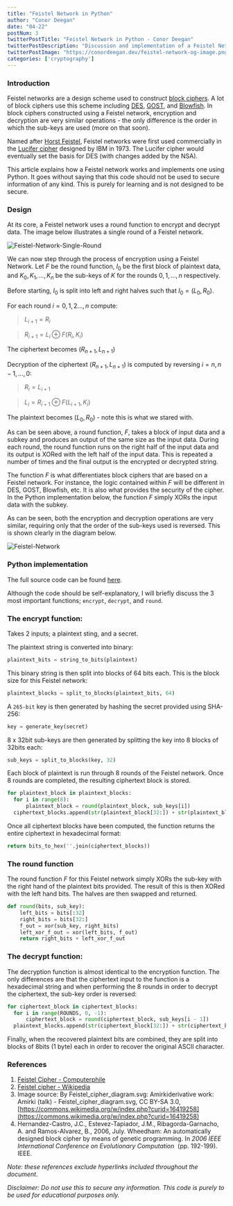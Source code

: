 ```yaml
---
title: "Feistel Network in Python"
author: "Conor Deegan"
date: "04-22"
postNum: 3
twitterPostTitle: "Feistel Network in Python - Conor Deegan"
twitterPostDescription: "Discussion and implementation of a Feistel Network in Python"
twitterPostImage: "https://conordeegan.dev/feistel-network-og-image.png"
categories: ['cryptography']
---
```


### Introduction

Feistel networks are a design scheme used to construct [block ciphers](https://en.wikipedia.org/wiki/Block_cipher). A lot of block ciphers use this scheme including [DES](https://en.wikipedia.org/wiki/Data_Encryption_Standard), [GOST](https://en.wikipedia.org/wiki/GOST_(block_cipher)), and [Blowfish](https://en.wikipedia.org/wiki/Blowfish_(cipher)). In block ciphers constructed using a Feistel network, encryption and decryption are very similar operations - the only difference is the order in which the sub-keys are used (more on that soon).

Named after [Horst Feistel](https://en.wikipedia.org/wiki/Horst_Feistel), Feistel networks were first used commercially in the [Lucifer cipher](https://en.wikipedia.org/wiki/Lucifer_(cipher)) designed by IBM in 1973. The Lucifer cipher would eventually set the basis for DES (with changes added by the NSA).

This article explains how a Feistel network works and implements one using Python. It goes without saying that this code should not be used to secure information of any kind. This is purely for learning and is not designed to be secure.

### Design

At its core, a Feistel network uses a round function to encrypt and decrypt data. The image below illustrates a single round of a Feistel network.

![Feistel-Network-Single-Round](https://conordeegan.dev/feistel-network-single-round.png "Single round of a Feistel Network [4]")

We can now step through the process of encryption using a Feistel Network. Let $F$ be the round function, $I_0$ be the first block of plaintext data, and $K_0, K_1,...,K_n$ be the sub-keys of $K$ for the rounds $0, 1,...,n$ respectively.

Before starting, $I_0$ is split into left and right halves such that $I_0 = (L_0 , R_0)$.

For each round $i = 0,1,2...,n$ compute:

> $L_{i+1} = R_i$

> $R_{i+1} = L_i \oplus F(R_i, K_i)$

The ciphertext becomes $(R_{n+1} , L_{n+1})$

Decryption of the ciphertext $(R_{n+1} , L_{n+1})$ is computed by reversing $i=n, n-1, ...,0$:

> $R_i = L_{i+1}$

> $L_i = R_{i+1} \oplus F(L_{i+1}, K_i)$

The plaintext becomes $(L_0 , R_0)$ - note this is what we stared with.

As can be seen above, a round function, $F$, takes a block of input data and a subkey and produces an output of the same size as the input data. During each round, the round function runs on the right half of the input data and its output is XORed with the left half of the input data. This is repeated a number of times and the final output is the encrypted or decrypted string.

The function $F$ is what differentiates block ciphers that are based on a Feistel network. For instance, the logic contained within $F$ will be different in DES, GOST, Blowfish, etc. It is also what provides the security of the cipher. In the Python implementation below, the function $F$ simply XORs the input data with the subkey.

As can be seen, both the encryption and decryption operations are very similar, requiring only that the order of the sub-keys used is reversed. This is shown clearly in the diagram below.

![Feistel-Network](https://conordeegan.dev/feistel-network.png "A Feistel Network with N rounds [3]")

### Python implementation

The full source code can be found [here](https://github.com/conor-deegan/sandbox/tree/main/feistel-network).

Although the code should be self-explanatory, I will briefly discuss the 3 most important functions; `encrypt`, `decrypt`, and `round`.

### The encrypt function:

Takes 2 inputs; a plaintext sting, and a secret.

The plaintext string is converted into binary:

```python
plaintext_bits = string_to_bits(plaintext)
```

This binary string is then split into blocks of 64 bits each. This is the block size for this Feistel network:

```python
plaintext_blocks = split_to_blocks(plaintext_bits, 64)
```

A `265-bit` key is then generated by hashing the secret provided using SHA-256:

```python
key = generate_key(secret)
```

8 x 32bit sub-keys are then generated by splitting the key into 8 blocks of 32bits each:

```python
sub_keys = split_to_blocks(key, 32)
```

Each block of plaintext is run through 8 rounds of the Feistel network. Once 8 rounds are completed, the resulting ciphertext block is stored.

```python
for plaintext_block in plaintext_blocks:
  for i in range(8):
	  plaintext_block = round(plaintext_block, sub_keys[i])
  ciphertext_blocks.append(str(plaintext_block[32:]) + str(plaintext_block[:32]))
```

Once all ciphertext blocks have been computed, the function returns the entire ciphertext in hexadecimal format:

```python
return bits_to_hex(''.join(ciphertext_blocks))
```

### The round function

The round function $F$ for this Feistel network simply XORs the sub-key with the right hand of the plaintext bits provided. The result of this is then XORed with the left hand bits. The halves are then swapped and returned.

```python
def round(bits, sub_key):
    left_bits = bits[:32]
    right_bits = bits[32:]
    f_out = xor(sub_key, right_bits)
    left_xor_f_out = xor(left_bits, f_out)
    return right_bits + left_xor_f_out
```

### The decrypt function:

The decryption function is almost identical to the encryption function. The only differences are that the ciphertext input to the function is a hexadecimal string and when performing the 8 rounds in order to decrypt the ciphertext, the sub-key order is reversed:

```python
for ciphertext_block in ciphertext_blocks:
  for i in range(ROUNDS, 0, -1):
      ciphertext_block = round(ciphertext_block, sub_keys[i - 1])
  plaintext_blocks.append(str(ciphertext_block[32:]) + str(ciphertext_block[:32]))
```

Finally, when the recovered plaintext bits are combined, they are split into blocks of 8bits (1 byte) each in order to recover the original ASCII character.


### References

1. [Feistel Cipher - Computerphile](https://www.youtube.com/watch?v=FGhj3CGxl8I)
2. [Feistel cipher - Wikipedia](https://en.wikipedia.org/wiki/Feistel_cipher)
3. Image source: By Feistel_cipher_diagram.svg: Amirkiderivative work: Amirki (talk) - Feistel_cipher_diagram.svg, CC BY-SA 3.0, [https://commons.wikimedia.org/w/index.php?curid=16419258](https://commons.wikimedia.org/w/index.php?curid=16419258)
4. Hernandez-Castro, J.C., Estevez-Tapiador, J.M., Ribagorda-Garnacho, A. and Ramos-Alvarez, B., 2006, July. Wheedham: An automatically designed block cipher by means of genetic programming. In *2006 IEEE International Conference on Evolutionary Computation*
 (pp. 192-199). IEEE.

*Note: these references exclude hyperlinks included throughout the document.*

*Disclaimer: Do not use this to secure any information. This code is purely to be used for educational purposes only.*